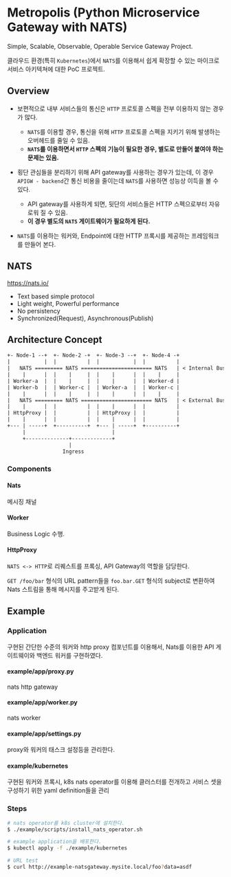 # Metropolis (Python Microservice Gateway with NATS)

Simple, Scalable, Observable, Operable Service Gateway Project.

클라우드 환경(특히 `Kubernetes`)에서 `NATS`를 이용해서 쉽게 확장할 수 있는
마이크로서비스 아키텍쳐에 대한 PoC 프로젝트.

## Overview

- 보편적으로 내부 서비스들의 통신은 `HTTP` 프로토콜 스펙을 전부 이용하지 않는 경우가 많다.
  - `NATS`를 이용할 경우, 통신을 위해 `HTTP` 프로토콜 스펙을 지키기 위해 발생하는 오버헤드를 줄일 수 있음.
  - **`NATS`를 이용하면서 `HTTP` 스펙의 기능이 필요한 경우, 별도로 만들어 붙여야 하는 문제는 있음.**

- 횡단 관심들을 분리하기 위해 API gateway를 사용하는 경우가 있는데,
  이 경우 `APIGW - backend`간 통신 비용을 줄이는데 `NATS`를 사용하면 성능상 이득을 볼 수 있다.
  - API gateway를 사용하게 되면, 뒷단의 서비스들은 HTTP 스펙으로부터 자유로워 질 수 있음.
  - **이 경우 별도의 `NATS` 게이트웨이가 필요하게 된다.**

- `NATS`를 이용하는 워커와, Endpoint에 대한 HTTP 프록시를 제공하는 프레임워크를 만들어 본다.

## NATS

<https://nats.io/>

- Text based simple protocol
- Light weight, Powerful performance
- No persistency
- Synchronized(Request), Asynchronous(Publish)

## Architecture Concept

``` txt
+- Node-1 --+  +- Node-2 -+  +- Node-3 --+  +- Node-4 -+
|           |  |          |  |           |  |          |
|   NATS ========= NATS ======================= NATS   | < Internal Bus >
|    |      |  |    |     |  |    |      |  |    |     |
| Worker-a  |  |    |     |  |    |      |  | Worker-d |
| Worker-b  |  | Worker-c |  | Worker-a  |  | Worker-c |
|    |      |  |    |     |  |    |      |  |    |     |
|   NATS ========= NATS ======================= NATS   | < External Bus >
|    |      |  |          |  |    |      |  |          |
| HttpProxy |  |          |  | HttpProxy |  |          |
|    |      |  |          |  |    |      |  |          |
+--- | -----+  +----------+  +--- | -----+  +----------+
     |                            |
     +--------------+-------------+
                    |
                  Ingress
```

### Components

#### Nats

메시징 채널

#### Worker

Business Logic 수행.

#### HttpProxy

`NATS <-> HTTP`로 리퀘스트를 프록싱, API Gateway의 역할을 담당한다.

`GET /foo/bar` 형식의 URL pattern들을 `foo.bar.GET` 형식의 subject로 변환하여
Nats 스트림을 통해 메시지를 주고받게 된다.

## Example

### Application

구현된 간단한 수준의 워커와 http proxy 컴포넌트를 이용해서,
Nats를 이용한 API 게이트웨이와 백엔드 워커를 구현하였다.

#### example/app/proxy.py

nats http gateway

#### example/app/worker.py

nats worker

#### example/app/settings.py

proxy와 워커의 태스크 설정등을 관리한다.

#### example/kubernetes

구현된 워커와 프록시, k8s nats operator를 이용해 클러스터를 전개하고 서비스 셋을 구성하기 위한
yaml definition들을 관리

### Steps

``` sh
# nats operator를 k8s cluster에 설치한다.
$ ./example/scripts/install_nats_operator.sh

# example application을 배포한다.
$ kubectl apply -f ./example/kubernetes

# URL test
$ curl http://example-natsgateway.mysite.local/foo?data=asdf
```
